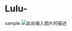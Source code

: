 # Lulu-
sample
![此处输入图片的描述][1]


  [1]: http://wx1.sinaimg.cn/mw690/ada24d1cly1fu277qkfljj21kw0w1q88.jpg